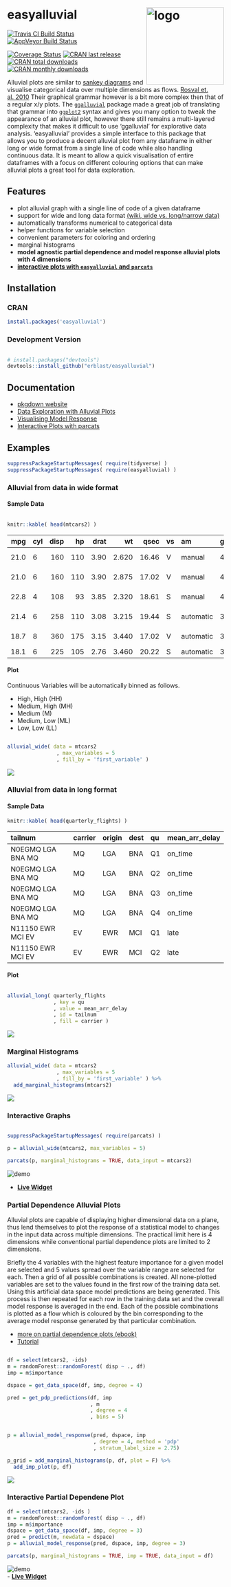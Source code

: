 
<!-- README.md is generated from README.Rmd. Please edit that file -->

# easyalluvial <img src="https://www.datisticsblog.com/easyalluvial_logo_square.png" alt="logo" width="180" height="180" align = "right"/>

[![Travis CI Build
Status](https://travis-ci.org/erblast/easyalluvial.svg?branch=master)](https://travis-ci.org/erblast/easyalluvial)
[![AppVeyor Build
Status](https://ci.appveyor.com/api/projects/status/github/erblast/easyalluvial?branch=master&svg=true)](https://ci.appveyor.com/project/erblast/easyalluvial)

[![Coverage
Status](https://img.shields.io/codecov/c/github/erblast/easyalluvial/master.svg)](https://codecov.io/github/erblast/easyalluvial?branch=master)
[![CRAN last
release](https://www.r-pkg.org/badges/last-release/easyalluvial)](https://CRAN.R-project.org/package=easyalluvial)
[![CRAN total
downloads](https://cranlogs.r-pkg.org/badges/grand-total/easyalluvial)](https://CRAN.R-project.org/package=easyalluvial)
[![CRAN monthly
downloads](https://cranlogs.r-pkg.org/badges/easyalluvial)](https://CRAN.R-project.org/package=easyalluvial)

Alluvial plots are similar to [sankey
diagrams](https://en.wikipedia.org/wiki/Sankey_diagram) and visualise
categorical data over multiple dimensions as flows. [Rosval et.
al. 2010](https://journals.plos.org/plosone/article?id=10.1371/journal.pone.0008694)
Their graphical grammar however is a bit more complex then that of a
regular x/y plots. The
[`ggalluvial`](http://corybrunson.github.io/ggalluvial/) package made a
great job of translating that grammar into
[`ggplot2`](https://github.com/tidyverse/ggplot2) syntax and gives you
many option to tweak the appearance of an alluvial plot, however there
still remains a multi-layered complexity that makes it difficult to use
‘ggalluvial’ for explorative data analysis. ‘easyalluvial’ provides a
simple interface to this package that allows you to produce a decent
alluvial plot from any dataframe in either long or wide format from a
single line of code while also handling continuous data. It is meant to
allow a quick visualisation of entire dataframes with a focus on
different colouring options that can make alluvial plots a great tool
for data exploration.

## Features

  - plot alluvial graph with a single line of code of a given dataframe
  - support for wide and long data format [(wiki, wide vs. long/narrow
    data)](https://en.wikipedia.org/wiki/Wide_and_narrow_data)
  - automatically transforms numerical to categorical data
  - helper functions for variable selection
  - convenient parameters for coloring and ordering
  - marginal histograms
  - **model agnostic partial dependence and model response alluvial
    plots with 4 dimensions**
  - **[interactive plots with `easyalluvial` and
    `parcats`](https://erblast.github.io/parcats/articles/parcats.html)**

## Installation

### CRAN

``` r
install.packages('easyalluvial')
```

### Development Version

``` r

# install.packages("devtools")
devtools::install_github("erblast/easyalluvial")
```

## Documentation

  - [pkgdown website](https://erblast.github.io/easyalluvial/)
  - [Data Exploration with Alluvial Plots]()
  - [Visualising Model Response]()
  - [Interactive Plots with parcats]()

## Examples

``` r
suppressPackageStartupMessages( require(tidyverse) )
suppressPackageStartupMessages( require(easyalluvial) )
```

### Alluvial from data in wide format

#### Sample Data

``` r

knitr::kable( head(mtcars2) )
```

|  mpg | cyl | disp |  hp | drat |    wt |  qsec | vs | am        | gear | carb | ids               |
| ---: | :-- | ---: | --: | ---: | ----: | ----: | :- | :-------- | :--- | :--- | :---------------- |
| 21.0 | 6   |  160 | 110 | 3.90 | 2.620 | 16.46 | V  | manual    | 4    | 4    | Mazda RX4         |
| 21.0 | 6   |  160 | 110 | 3.90 | 2.875 | 17.02 | V  | manual    | 4    | 4    | Mazda RX4 Wag     |
| 22.8 | 4   |  108 |  93 | 3.85 | 2.320 | 18.61 | S  | manual    | 4    | 1    | Datsun 710        |
| 21.4 | 6   |  258 | 110 | 3.08 | 3.215 | 19.44 | S  | automatic | 3    | 1    | Hornet 4 Drive    |
| 18.7 | 8   |  360 | 175 | 3.15 | 3.440 | 17.02 | V  | automatic | 3    | 2    | Hornet Sportabout |
| 18.1 | 6   |  225 | 105 | 2.76 | 3.460 | 20.22 | S  | automatic | 3    | 1    | Valiant           |

#### Plot

Continuous Variables will be automatically binned as follows.

  - High, High (HH)
  - Medium, High (MH)
  - Medium (M)
  - Medium, Low (ML)
  - Low, Low (LL)

<!-- end list -->

``` r

alluvial_wide( data = mtcars2
                , max_variables = 5
                , fill_by = 'first_variable' )
```

![](man/figures/README-wide_plot-1.png)<!-- -->

### Alluvial from data in long format

#### Sample Data

``` r
knitr::kable( head(quarterly_flights) )
```

| tailnum           | carrier | origin | dest | qu | mean\_arr\_delay |
| :---------------- | :------ | :----- | :--- | :- | :--------------- |
| N0EGMQ LGA BNA MQ | MQ      | LGA    | BNA  | Q1 | on\_time         |
| N0EGMQ LGA BNA MQ | MQ      | LGA    | BNA  | Q2 | on\_time         |
| N0EGMQ LGA BNA MQ | MQ      | LGA    | BNA  | Q3 | on\_time         |
| N0EGMQ LGA BNA MQ | MQ      | LGA    | BNA  | Q4 | on\_time         |
| N11150 EWR MCI EV | EV      | EWR    | MCI  | Q1 | late             |
| N11150 EWR MCI EV | EV      | EWR    | MCI  | Q2 | late             |

#### Plot

``` r

alluvial_long( quarterly_flights
               , key = qu
               , value = mean_arr_delay
               , id = tailnum
               , fill = carrier )
```

![](man/figures/README-plot_long-1.png)<!-- -->

### Marginal Histograms

``` r
alluvial_wide( data = mtcars2
                , max_variables = 5
                , fill_by = 'first_variable' ) %>%
  add_marginal_histograms(mtcars2)
```

![](man/figures/README-unnamed-chunk-3-1.png)<!-- -->

### Interactive Graphs

``` r

suppressPackageStartupMessages( require(parcats) )

p = alluvial_wide(mtcars2, max_variables = 5)

parcats(p, marginal_histograms = TRUE, data_input = mtcars2)
```

![demo](https://erblast.github.io/parcats/demo1.gif)

  - **[Live
    Widget](https://erblast.github.io/parcats/articles/parcats.html)**

### Partial Dependence Alluvial Plots

Alluvial plots are capable of displaying higher dimensional data on a
plane, thus lend themselves to plot the response of a statistical model
to changes in the input data across multiple dimensions. The practical
limit here is 4 dimensions while conventional partial dependence plots
are limited to 2 dimensions.

Briefly the 4 variables with the highest feature importance for a given
model are selected and 5 values spread over the variable range are
selected for each. Then a grid of all possible combinations is created.
All none-plotted variables are set to the values found in the first row
of the training data set. Using this artificial data space model
predictions are being generated. This process is then repeated for each
row in the training data set and the overall model response is averaged
in the end. Each of the possible combinations is plotted as a flow which
is coloured by the bin corresponding to the average model response
generated by that particular combination.

  - [more on partial dependence plots
    (ebook)](https://christophm.github.io/interpretable-ml-book/)
  - [Tutorial](https://www.datisticsblog.com/2019/04/visualising-model-response-with-easyalluvial/)

<!-- end list -->

``` r

df = select(mtcars2, -ids)
m = randomForest::randomForest( disp ~ ., df)
imp = m$importance

dspace = get_data_space(df, imp, degree = 4)

pred = get_pdp_predictions(df, imp
                           , m
                           , degree = 4
                           , bins = 5)


p = alluvial_model_response(pred, dspace, imp
                            , degree = 4, method = 'pdp'
                            , stratum_label_size = 2.75)

p_grid = add_marginal_histograms(p, df, plot = F) %>%
  add_imp_plot(p, df)
```

![](man/figures/README-unnamed-chunk-5-1.png)<!-- -->

### Interactive Partial Dependene Plot

``` r
df = select(mtcars2, -ids )
m = randomForest::randomForest( disp ~ ., df)
imp = m$importance
dspace = get_data_space(df, imp, degree = 3)
pred = predict(m, newdata = dspace)
p = alluvial_model_response(pred, dspace, imp, degree = 3)

parcats(p, marginal_histograms = TRUE, imp = TRUE, data_input = df)
```

![demo](https://erblast.github.io/parcats/demo2.gif)  
\- **[Live
Widget](https://erblast.github.io/parcats/articles/parcats.html)**
